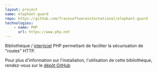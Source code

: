 ```yaml
---
layout: project
name: elephant-guard
repo: https://github.com/Tracesoftwareinternational/elephant-guard
technologies:
    - name: PHP
      url: https://www.php.net
---
```

Bibliothèque / [interjiciel][middleware] PHP permettant de faciliter la sécurisation de "routes" HTTP.

Pour plus d'information sur l'installation, l'utilisation de cette bibliothéque, rendez-vous sur le [dépôt GitHub]({{page.repo}})

[middleware]: https://fr.wikipedia.org/wiki/Middleware